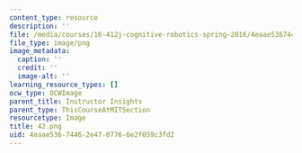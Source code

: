```yaml
---
content_type: resource
description: ''
file: /media/courses/16-412j-cognitive-robotics-spring-2016/4eaae53674462e4707766e2f059c3fd2_42.png
file_type: image/png
image_metadata:
  caption: ''
  credit: ''
  image-alt: ''
learning_resource_types: []
ocw_type: OCWImage
parent_title: Instructor Insights
parent_type: ThisCourseAtMITSection
resourcetype: Image
title: 42.png
uid: 4eaae536-7446-2e47-0776-6e2f059c3fd2
---
```

